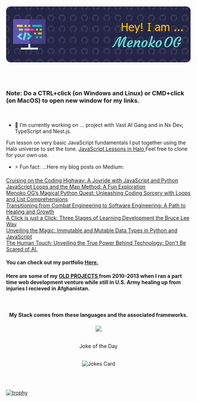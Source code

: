 <span style="display:block;text-align:center"> [![MasterHead](https://github.com/MenokoOG/MenokoOG/blob/main/github-header-image.png)](https://github.com/MenokoOG) </span>

<!--
**MenokoOG/MenokoOG** is a ✨ _special_ ✨ repository because its `README.md` (this file) appears on your GitHub profile.

Here are some ideas to get you started:
Check my progress <a href="https://github.com/MenokoOG/assignments" target="_blank">HERE.</a> 
- 🔭 I’m currently working on ...
- 🌱 I’m currently learning ...
- 👯 I’m looking to collaborate on ...
- 🤔 I’m looking for help with ...
- 💬 Ask me about ...
- 📫 How to reach me: ...
- 😄 Pronouns: ...
- ⚡ Fun fact: ...
<img src="https://img.shields.io/badge/Node%20js-339933?style=for-the-badge&logo=nodedotjs&logoColor=white" /> <img src="https://img.shields.io/badge/Express%20js-000000?style=for-the-badge&logo=express&logoColor=white" /><img src="https://img.shields.io/badge/MongoDB-4EA94B?style=for-the-badge&logo=mongodb&logoColor=white" /> <img src="https://img.shields.io/badge/MySQL-005C84?style=for-the-badge&logo=mysql&logoColor=white" /> <img src="https://img.shields.io/badge/firebase-ffca28?style=for-the-badge&logo=firebase&logoColor=black" /> <img src="https://img.shields.io/badge/Postman-FF6C37?style=for-the-badge&logo=Postman&logoColor=white" /> <img src="https://img.shields.io/badge/Insomnia-5849be?style=for-the-badge&logo=Insomnia&logoColor=white" /><img src="https://img.shields.io/badge/React-20232A?style=for-the-badge&logo=react&logoColor=61DAFB" /> <img src="https://img.shields.io/badge/Vite-B73BFE?style=for-the-badge&logo=vite&logoColor=FFD62E" />   <img src="https://img.shields.io/badge/Flask-000000?style=for-the-badge&logo=flask&logoColor=white" /><img src="https://img.shields.io/badge/Jira-0052CC?style=for-the-badge&logo=Jira&logoColor=white" /> <img src="https://img.shields.io/badge/VSCode-0078D4?style=for-the-badge&logo=visual%20studio%20code&logoColor=white" /> <img src="https://img.shields.io/badge/sublime_text-%23575757.svg?&style=for-the-badge&logo=sublime-text&logoColor=important" /> <img src="https://img.shields.io/badge/PyCharm-000000.svg?&style=for-the-badge&logo=PyCharm&logoColor=white" /> <img src="https://img.shields.io/badge/Jupyter-F37626.svg?&style=for-the-badge&logo=Jupyter&logoColor=white" /> <img src="https://img.shields.io/badge/conda-342B029.svg?&style=for-the-badge&logo=anaconda&logoColor=white" /> <img src="https://img.shields.io/badge/Adobe%20Creative%20Cloud-DA1F26?style=for-the-badge&logo=Adobe%20Creative%20Cloud&logoColor=white" />
<p><h4> - 🔭 I’m currently working on ...A.I.Engineer path course with Scrimba on the weekends when not buried in full stack studies. <h4/>
<div align="center"> </div>
-->

<br/>
<br/>
<h3>Note: Do a CTRL+click (on Windows and Linux) or CMD+click (on MacOS) to open new window for my links.</h3>
<br/>

 - 🔭 I’m currently working on ... project with Vast AI Gang and in Nx Dev, TypeScript and Nest.js. 


<p>Fun lesson on very basic JavaScript fundamentals I put together using the Halo universe to set the tone.  <a href="https://github.com/MenokoOG/halo_javascript_lessons" target="_blank">JavaScript Lessons in Halo </a>Feel free to clone for your own use. </p>


 - ⚡ Fun fact: ...Here my blog posts on Medium:
   
 <a href="https://medium.com/@jefftkddan/cruising-on-the-coding-highway-a-joyride-with-javascript-and-python-d28a1a4ea109" target="_blank">Cruising on the Coding Highway: A Joyride with JavaScript and Python</a>  
 <a href="https://medium.com/@jefftkddan/javascript-loops-and-the-map-method-a-fun-exploration-cb672439e94d" target="_blank">JavaScript Loops and the Map Method: A Fun Exploration</a>
 <br/>
 <a href="https://medium.com/@jefftkddan/menoko-ogs-magical-python-quest-unleashing-coding-sorcery-with-loops-and-list-comprehensions-22c3e8a0ab99" target="_blank">Menoko OG’s Magical Python Quest: Unleashing Coding Sorcery with Loops and List Comprehensions</a>
<br/>
<a href="https://medium.com/@jefftkddan/transitioning-from-combat-engineering-to-software-engineering-a-path-to-healing-and-growth-1be494cd7d18" target="_blank">Transitioning from Combat Engineering to Software Engineering: A Path to Healing and Growth</a>
<br/>
<a href="https://medium.com/@jefftkddan/a-click-is-just-a-click-three-stages-of-learning-development-the-bruce-lee-way-1a374d9efab9" target="_blank">A Click is just a Click: Three Stages of Learning Development the Bruce Lee Way</a>
<br/>
<a href="https://medium.com/@jefftkddan/title-unveiling-the-magic-immutable-and-mutable-data-types-in-python-and-javascript-3811cc451b9b" target="_blank">Unveiling the Magic: Immutable and Mutable Data Types in Python and JavaScript</a>
<br/>
<a href="https://medium.com/@jefftkddan/the-human-touch-unveiling-the-true-power-behind-technology-dont-be-scared-of-ai-ef6fe5fd88bc" target="_blank">The Human Touch: Unveiling the True Power Behind Technology: Don't Be Scared of AI.</a>


 
 
 
 #### You can check out my portfolio <a href="https://menokoog.github.io/menoko_portfolio/" target="_blank">Here.</a> 

####  Here are some of my <a href="https://menokoog.github.io/Past-Web-Projects-for-Clients/" target="_blank">OLD PROJECTS </a> from 2010-2013 when I ran a part time web development venture while still in U.S. Army healing up from injuries I recieved in Afghanistan.

<!--<h4> Here is my online <a href="https://menokoog.github.io/menoko_resume/" target="_blank">RESUME.</a>, a work in progress. </h4> -->

<br/>

#### <div align="center"><p align="center">My Stack comes from these languages and the associated frameworks.</p>  </div>
<div><p align="center"><a href="https://github.com/anuraghazra/convoychat">
  <img height=200 align="center" src="https://github-readme-stats-alpha-ten-56.vercel.app/api/top-langs?username=MenokoOG&langs_count=15&hide_progress=true" />
</a></p>
</div>
<!-- <div align="center"><p><img src="https://img.shields.io/badge/HTML5-E34F26?style=for-the-badge&logo=html5&logoColor=white" /> <img src="https://img.shields.io/badge/CSS3-1572B6?style=for-the-badge&logo=css3&logoColor=white" /> <img src="https://img.shields.io/badge/JavaScript-323330?style=for-the-badge&logo=javascript&logoColor=F7DF1E" /> <img src="https://img.shields.io/badge/Python-FFD43B?style=for-the-badge&logo=python&logoColor=blue" /> <p/></div> -->
  


<br/>


<!-- Markdown -->
<div align="center"> Joke of the Day
<br/>
<br/>
  
![Jokes Card](https://readme-jokes.vercel.app/api?hideBorder)  
 </div> 

<br/>
<br/>

 [![trophy](https://github-profile-trophy.vercel.app/?username=MenokoOG&theme=onedark)](https://github.com/ryo-ma/github-profile-trophy) 




